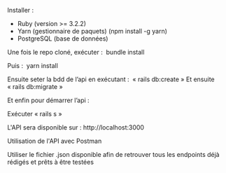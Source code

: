 Installer : 

* Ruby (version >= 3.2.2)
* Yarn (gestionnaire de paquets) (npm install -g yarn)
* PostgreSQL (base de données)


Une fois le repo cloné, exécuter :
 bundle install

Puis : 
 yarn install

Ensuite seter la bdd de l’api en exécutant : 
 « rails db:create » 
Et ensuite « rails db:migrate »


Et enfin pour démarrer l’api : 

Exécuter « rails s »

L'API sera disponible sur : http://localhost:3000

Utilisation de l'API avec Postman

Utiliser le fichier .json disponible afin de retrouver tous les endpoints déjà rédigés et prêts à être testées 



